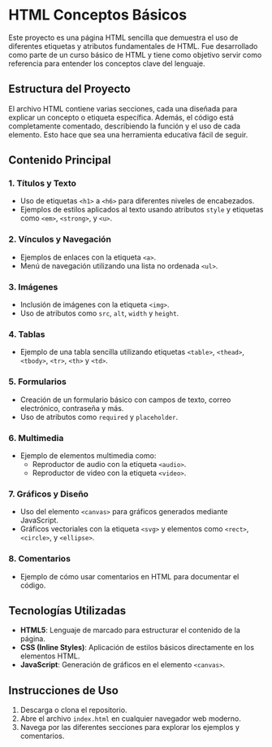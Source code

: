 # HTML Conceptos Básicos

Este proyecto es una página HTML sencilla que demuestra el uso de diferentes etiquetas y atributos fundamentales de HTML. Fue desarrollado como parte de un curso básico de HTML y tiene como objetivo servir como referencia para entender los conceptos clave del lenguaje.

## Estructura del Proyecto

El archivo HTML contiene varias secciones, cada una diseñada para explicar un concepto o etiqueta específica. Además, el código está completamente comentado, describiendo la función y el uso de cada elemento. Esto hace que sea una herramienta educativa fácil de seguir.

## Contenido Principal

### 1. Títulos y Texto
- Uso de etiquetas `<h1>` a `<h6>` para diferentes niveles de encabezados.
- Ejemplos de estilos aplicados al texto usando atributos `style` y etiquetas como `<em>`, `<strong>`, y `<u>`.

### 2. Vínculos y Navegación
- Ejemplos de enlaces con la etiqueta `<a>`.
- Menú de navegación utilizando una lista no ordenada `<ul>`.

### 3. Imágenes
- Inclusión de imágenes con la etiqueta `<img>`.
- Uso de atributos como `src`, `alt`, `width` y `height`.

### 4. Tablas
- Ejemplo de una tabla sencilla utilizando etiquetas `<table>`, `<thead>`, `<tbody>`, `<tr>`, `<th>` y `<td>`.

### 5. Formularios
- Creación de un formulario básico con campos de texto, correo electrónico, contraseña y más.
- Uso de atributos como `required` y `placeholder`.

### 6. Multimedia
- Ejemplo de elementos multimedia como:
  - Reproductor de audio con la etiqueta `<audio>`.
  - Reproductor de video con la etiqueta `<video>`.

### 7. Gráficos y Diseño
- Uso del elemento `<canvas>` para gráficos generados mediante JavaScript.
- Gráficos vectoriales con la etiqueta `<svg>` y elementos como `<rect>`, `<circle>`, y `<ellipse>`.

### 8. Comentarios
- Ejemplo de cómo usar comentarios en HTML para documentar el código.

## Tecnologías Utilizadas

- **HTML5**: Lenguaje de marcado para estructurar el contenido de la página.
- **CSS (Inline Styles)**: Aplicación de estilos básicos directamente en los elementos HTML.
- **JavaScript**: Generación de gráficos en el elemento `<canvas>`.

## Instrucciones de Uso

1. Descarga o clona el repositorio.
2. Abre el archivo `index.html` en cualquier navegador web moderno.
3. Navega por las diferentes secciones para explorar los ejemplos y comentarios.

